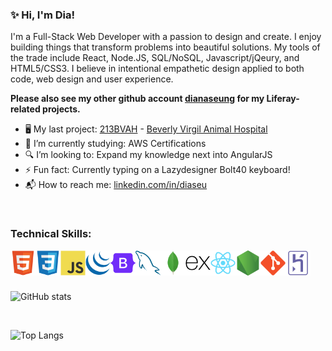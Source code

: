 ### ✨ Hi, I'm Dia!

I'm a Full-Stack Web Developer with a passion to design and create.  I enjoy building things that transform problems into beautiful solutions. My tools of the trade include React, Node.JS, SQL/NoSQL, Javascript/jQeury, and HTML5/CSS3. I believe in intentional empathetic design applied to both code, web design and user experience.

<b>Please also see my other github account <a href="https://github.com/dianaseung">dianaseung</a> for my Liferay-related projects.</b>

- 🖥️ My last project: <a href="https://github.com/diaseu/213bvah">213BVAH</a> - <a href="https://www.213bvah.com/">Beverly Virgil Animal Hospital</a>
- 🌱 I’m currently studying: AWS Certifications
- 🔍 I’m looking to: Expand my knowledge next into AngularJS
- ⚡ Fun fact: Currently typing on a Lazydesigner Bolt40 keyboard!
- 📬 How to reach me: <a href="https://www.linkedin.com/in/diaseu">linkedin.com/in/diaseu</a>

<br>

### Technical Skills:
<img align="left" alt="HTML5" width="40px" src="https://github.com/devicons/devicon/blob/master/icons/html5/html5-original.svg">
<img align="left" alt="CSS3" width="40px" src="https://github.com/devicons/devicon/blob/master/icons/css3/css3-original.svg">
<img align="left" alt="JavaScript" width="40px" src="https://github.com/devicons/devicon/blob/master/icons/javascript/javascript-original.svg">
<img align="left" alt="JQuery" width="40px" src="https://github.com/devicons/devicon/blob/master/icons/jquery/jquery-original.svg">
<img align="left" alt="Bootstrap" width="40px" src="https://github.com/devicons/devicon/blob/master/icons/bootstrap/bootstrap-plain.svg">
<img align="left" alt="MySQL" width="40px" src="https://github.com/devicons/devicon/blob/master/icons/mysql/mysql-original.svg">
<img align="left" alt="MongoDB" width="40px" src="https://github.com/devicons/devicon/blob/master/icons/mongodb/mongodb-original.svg">
<img align="left" alt="Express" width="40px" src="https://github.com/devicons/devicon/blob/master/icons/express/express-original.svg">
<img align="left" alt="React" width="40px" src="https://github.com/devicons/devicon/blob/master/icons/react/react-original.svg">
<img align="left" alt="Node" width="40px" src="https://github.com/devicons/devicon/blob/master/icons/nodejs/nodejs-original.svg">
<img align="left" alt="Git" width="40px" src="https://github.com/devicons/devicon/blob/master/icons/git/git-original.svg">
<img align="left" alt="Heroku" width="40px" src="https://github.com/devicons/devicon/blob/master/icons/heroku/heroku-original.svg">

<br><br><br>

![GitHub stats](https://github-readme-stats.vercel.app/api?username=diaseu)

<br>

![Top Langs](https://github-readme-stats.vercel.app/api/top-langs/?username=diaseu&layout=compact)
